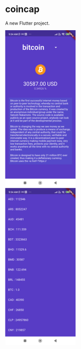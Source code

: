 # coincap

A new Flutter project.

<img src ="screenshot_list.png"  height="500"/></br>
<img src ="screenshot_detail.png"  height="500"/></br>

